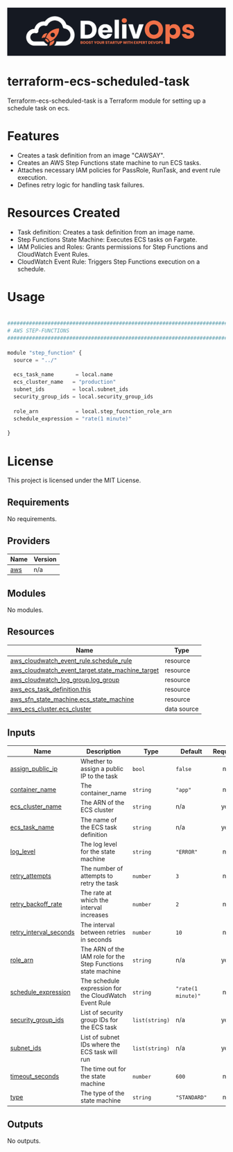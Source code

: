 ![image info](logo.jpeg)

# terraform-ecs-scheduled-task

Terraform-ecs-scheduled-task is a Terraform module for setting up a schedule task on ecs.

# Features

- Creates a task definition from an image "CAWSAY".
- Creates an AWS Step Functions state machine to run ECS tasks.
- Attaches necessary IAM policies for PassRole, RunTask, and event rule execution.
- Defines retry logic for handling task failures.

# Resources Created

- Task definition: Creates a task definition from an image name.
- Step Functions State Machine: Executes ECS tasks on Fargate.
- IAM Policies and Roles: Grants permissions for Step Functions and CloudWatch Event Rules.
- CloudWatch Event Rule: Triggers Step Functions execution on a schedule.

# Usage

```python

################################################################################
# AWS STEP-FUNCTIONS
################################################################################

module "step_function" {
  source = "../"

  ecs_task_name       = local.name
  ecs_cluster_name   = "production"
  subnet_ids         = local.subnet_ids
  security_group_ids = local.security_group_ids

  role_arn            = local.step_fucnction_role_arn
  schedule_expression = "rate(1 minute)"

}

```

# License

This project is licensed under the MIT License.

<!-- BEGIN_TF_DOCS -->
## Requirements

No requirements.

## Providers

| Name | Version |
|------|---------|
| <a name="provider_aws"></a> [aws](#provider\_aws) | n/a |

## Modules

No modules.

## Resources

| Name | Type |
|------|------|
| [aws_cloudwatch_event_rule.schedule_rule](https://registry.terraform.io/providers/hashicorp/aws/latest/docs/resources/cloudwatch_event_rule) | resource |
| [aws_cloudwatch_event_target.state_machine_target](https://registry.terraform.io/providers/hashicorp/aws/latest/docs/resources/cloudwatch_event_target) | resource |
| [aws_cloudwatch_log_group.log_group](https://registry.terraform.io/providers/hashicorp/aws/latest/docs/resources/cloudwatch_log_group) | resource |
| [aws_ecs_task_definition.this](https://registry.terraform.io/providers/hashicorp/aws/latest/docs/resources/ecs_task_definition) | resource |
| [aws_sfn_state_machine.ecs_state_machine](https://registry.terraform.io/providers/hashicorp/aws/latest/docs/resources/sfn_state_machine) | resource |
| [aws_ecs_cluster.ecs_cluster](https://registry.terraform.io/providers/hashicorp/aws/latest/docs/data-sources/ecs_cluster) | data source |

## Inputs

| Name | Description | Type | Default | Required |
|------|-------------|------|---------|:--------:|
| <a name="input_assign_public_ip"></a> [assign\_public\_ip](#input\_assign\_public\_ip) | Whether to assign a public IP to the task | `bool` | `false` | no |
| <a name="input_container_name"></a> [container\_name](#input\_container\_name) | The container\_name | `string` | `"app"` | no |
| <a name="input_ecs_cluster_name"></a> [ecs\_cluster\_name](#input\_ecs\_cluster\_name) | The ARN of the ECS cluster | `string` | n/a | yes |
| <a name="input_ecs_task_name"></a> [ecs\_task\_name](#input\_ecs\_task\_name) | The name of the ECS task definition | `string` | n/a | yes |
| <a name="input_log_level"></a> [log\_level](#input\_log\_level) | The log level for the state machine | `string` | `"ERROR"` | no |
| <a name="input_retry_attempts"></a> [retry\_attempts](#input\_retry\_attempts) | The number of attempts to retry the task | `number` | `3` | no |
| <a name="input_retry_backoff_rate"></a> [retry\_backoff\_rate](#input\_retry\_backoff\_rate) | The rate at which the interval increases | `number` | `2` | no |
| <a name="input_retry_interval_seconds"></a> [retry\_interval\_seconds](#input\_retry\_interval\_seconds) | The interval between retries in seconds | `number` | `10` | no |
| <a name="input_role_arn"></a> [role\_arn](#input\_role\_arn) | The ARN of the IAM role for the Step Functions state machine | `string` | n/a | yes |
| <a name="input_schedule_expression"></a> [schedule\_expression](#input\_schedule\_expression) | The schedule expression for the CloudWatch Event Rule | `string` | `"rate(1 minute)"` | no |
| <a name="input_security_group_ids"></a> [security\_group\_ids](#input\_security\_group\_ids) | List of security group IDs for the ECS task | `list(string)` | n/a | yes |
| <a name="input_subnet_ids"></a> [subnet\_ids](#input\_subnet\_ids) | List of subnet IDs where the ECS task will run | `list(string)` | n/a | yes |
| <a name="input_timeout_seconds"></a> [timeout\_seconds](#input\_timeout\_seconds) | The time out for the state machine | `number` | `600` | no |
| <a name="input_type"></a> [type](#input\_type) | The type of the state machine | `string` | `"STANDARD"` | no |

## Outputs

No outputs.
<!-- END_TF_DOCS -->
